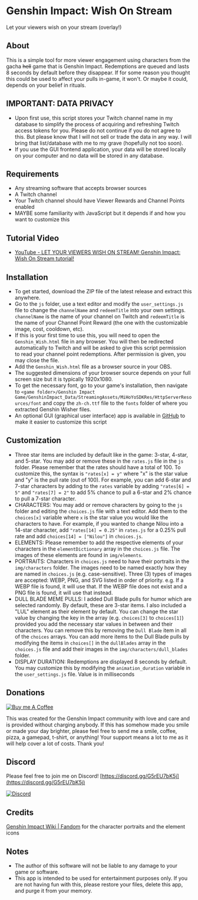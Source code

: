 # Genshin Impact: Wish On Stream
Let your viewers wish on your stream (overlay!)

## About
This is a simple tool for more viewer engagement using 
characters from the gacha ~~hell~~ game that is Genshin Impact.
Redemptions are queued and lasts 8 seconds by default before
they disappear. If for some reason you thought this could be
used to affect your pulls in-game, it won't. Or maybe it could,
depends on your belief in rituals.

## IMPORTANT: DATA PRIVACY
* Upon first use, this script stores your Twitch channel name in
my database to simplify the process of acquiring and refreshing
Twitch access tokens for you. Please do not continue if you do
not agree to this. But please know that I will not sell or trade
the data in any way. I will bring that list/database with me to
my grave (hopefully not too soon).
* If you use the GUI frontend application, your data will be
stored locally on your computer and no data will be stored in
any database.

## Requirements
* Any streaming software that accepts browser sources
* A Twitch channel
* Your Twitch channel should have Viewer Rewards and Channel
Points enabled
* MAYBE some familiarity with JavaScript but it depends if and
how you want to customize this

## Tutorial Video
* [YouTube - LET YOUR VIEWERS WISH ON STREAM! Genshin Impact: Wish On Stream tutorial!](https://youtu.be/rmQtHKb_tLc)

## Installation
* To get started, download the ZIP file of the latest release
and extract this anywhere.
* Go to the `js` folder, use a text editor and modify the
`user_settings.js` file to change the `channelName` and 
`redeemTitle` into your own settings. `channelName` is the
name of your channel on Twitch and `redeemTitle` is the name of
your Channel Point Reward (the one with the customizable image,
cost, cooldown, etc).
* If this is your first time to use this, you will need to open
the `Genshin_Wish.html` file in any browser. You will then be
redirected automatically to Twitch and will be asked to give
this script permission to read your channel point redemptions.
After permission is given, you may close the file.
* Add the `Genshin_Wish.html` file as a browser source in your OBS.
* The suggested dimensions of your browser source depends on
your full screen size but it is typically 1920x1080.
* To get the necessary font, go to your game's installation,
then navigate to `<game folder>/Genshin Impact Game/GenshinImpact_Data/StreamingAssets/MiHoYoSDKRes/HttpServerResources/font`
and copy the `zh-ch.ttf` file to the `fonts` folder of where
you extracted Genshin Wisher files.
* An optional GUI (graphical user interface) app is available in 
[GitHub](https://github.com/honganqi/GenshinWishOnStreamGUI)
to make it easier to customize this script

## Customization
* Three star items are included by default like in the
game: 3-star, 4-star, and 5-star. You may add or remove these
in the `rates.js` file in the `js` folder. Please remember that
the rates should have a total of 100. To customize this, the
syntax is `"rates[x] = y"` where "x" is the star value and "y"
is the pull rate (out of 100). For example, you can add 6-star
and 7-star characters by adding to the `rates` variable by
adding `"rates[6] = 5"` and `"rates[7] = 2"` to add 5% chance
to pull a 6-star and 2% chance to pull a 7-star character.
* CHARACTERS: You may add or remove characters by going to the
`js` folder and editing the `choices.js` file with a text editor.
Add them to the `choices[x]` variable where `x` is the star
value you would like the characters to have. For example, if you
wanted to change Nilou into a 14-star character, add
`"rates[14] = 0.25"` in `rates.js` for a 0.25% pull rate and add
`choices[14] = ["Nilou"]` in `choices.js`.
* ELEMENTS: Please remember to add the respective elements of
your characters in the `elementDictionary` array in the
`choices.js` file. The images of these elements are found in
`img/elements`.
* PORTRAITS: Characters in `choices.js` need to have their 
portraits in the `img/characters` folder. The images need to be
named exactly how they are named in `choices.js` (e.g.
case-sensitive). Three (3) types of images are accepted: WEBP,
PNG, and SVG listed in order of priority. e.g. If a WEBP file is
found, it will use that. If the WEBP file does not exist and a
PNG file is found, it will use that instead.
* DULL BLADE MEME PULLS: I added Dull Blade pulls for humor
which are selected randomly. By default, these are 3-star items.
I also included a "LUL" element as their element by default. You
can change the star value by changing the key in the array (e.g.
`choices[3]` to `choices[1]`) provided you add the necessary
star values in between and their characters. You can remove this
by removing the `Dull Blade` item in all of the `choices`
arrays. You can add more items to the Dull Blade pulls by
modifying the items in `choices[]` in the `dullBlades` array in
the `choices.js` file and add their images in the
`img/characters/dull_blades` folder.
* DISPLAY DURATION: Redemptions are displayed 8 seconds by
default. You may customize this by modifying the
`animation_duration` variable in the `user_settings.js` file.
Value is in milliseconds

## Donations
[![Buy me A Coffee](http://sidestreamnetwork.net/wp-content/uploads/2021/06/white-button-e1624263691285.png "Buy Me A Coffee")](https://buymeacoffee.com/honganqi)

This was created for the Genshin Impact community with
love and care  and is provided without charging anybody.
If this has somehow made you smile or made your day brighter,
please feel free to send me a smile, coffee, pizza, a gamepad,
t-shirt, or anything! Your support means a lot to me as it
will help cover a lot of costs. Thank you!

## Discord
Please feel free to join me on Discord!
[https://discord.gg/G5rEU7bK5j](https://discord.gg/G5rEU7bK5j)

[![Discord](https://discord.com/assets/f9bb9c4af2b9c32a2c5ee0014661546d.png)](https://discord.gg/G5rEU7bK5j)

## Credits
[Genshin Impact Wiki | Fandom](https://genshin-impact.fandom.com/wiki/Genshin_Impact_Wiki)
for the character portraits and the element icons

## Notes
* The author of this software will not be liable to any
damage to your game or software.
* This app is intended to be used for entertainment purposes
only. If you are not having fun with this, please restore
your files, delete this app, and purge it from your memory.